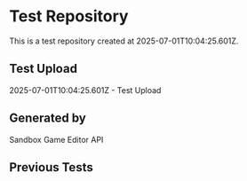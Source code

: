 # Test Repository

This is a test repository created at 2025-07-01T10:04:25.601Z.

## Test Upload
2025-07-01T10:04:25.601Z - Test Upload

## Generated by
Sandbox Game Editor API

## Previous Tests
